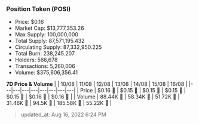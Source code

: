 
  ### Position Token (POSI)
  - Price: $0.16
  - Market Cap: $13,777,353.26
  - Max Supply: 100,000,000
  - Total Supply: 87,571,195.432
  - Circulating Supply: 87,332,950.225
  - Total Burn: 238,245.207
  - Holders: 566,678
  - Transactions: 5,260,006
  - Volume: $375,606,356.41

  **7D Price & Volume**
  | | 10&#x2F;08 | 11&#x2F;08 | 12&#x2F;08 | 13&#x2F;08 | 14&#x2F;08 | 15&#x2F;08 | 16&#x2F;08 |
  |---|---|---|---|---|---|---|---|
  | Price | $0.16 🚀 | $0.15 🔻 | $0.15 🔻 | $0.15 🚀 | $0.15 🔻 | $0.16 🚀 | $0.16 🚀 |
  | Volume | 88.44K 🚀 | 58.34K 🔻 | 51.72K 🔻 | 31.46K 🔻 | 94.5K 🚀 | 185.58K 🚀 | 55.22K 🔻 |

  > updated_at: Aug 16, 2022 6:24 PM
